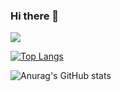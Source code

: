 ### Hi there 👋

![](https://komarev.com/ghpvc/?username=Margi16&style=plastic&color=green&label=PROFILE+VIEWS)

[![Top Langs](https://github-readme-stats.vercel.app/api/top-langs/?username=deekshithx&langs_count=8)](https://github.com/anuraghazra/github-readme-stats)

![Anurag's GitHub stats](https://github-readme-stats.vercel.app/api?username=deekshithx&show_icons=true)
